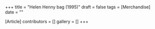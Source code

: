 +++
title = "Helen Henny bag (1995)"
draft = false
tags = [Merchandise]
date = ""

[Article]
contributors = []
gallery = []
+++